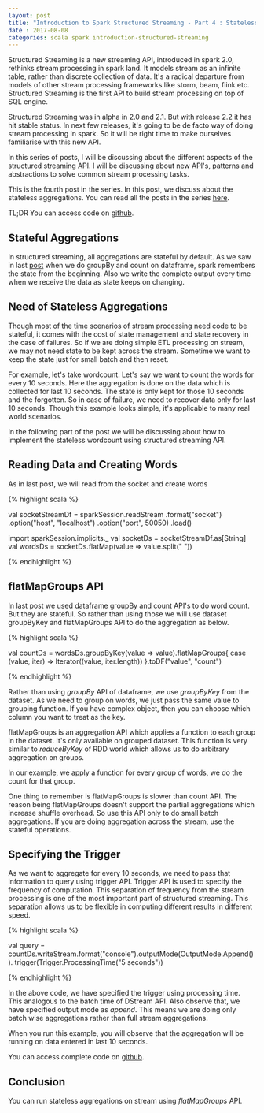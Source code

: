 ```yaml
---
layout: post
title: "Introduction to Spark Structured Streaming - Part 4 : Stateless Aggregations"
date : 2017-08-08
categories: scala spark introduction-structured-streaming
---
```

Structured Streaming is a new streaming API, introduced in spark 2.0, rethinks stream processing in spark land. It models stream
as an infinite table, rather than discrete collection of data. It's a radical departure from models of other stream processing frameworks like
storm, beam, flink etc. Structured Streaming is the first API to build stream processing on top of SQL engine.

Structured Streaming was in alpha in 2.0 and 2.1. But with release 2.2 it has hit stable status. In next few releases,
it's going to be de facto way of doing stream processing in spark. So it will be right time to make ourselves familiarise
with this new API.

In this series of posts, I will be discussing about the different aspects of the structured streaming API. I will be discussing about
new API's, patterns and abstractions to solve common stream processing tasks. 

This is the fourth post in the series. In this post, we discuss about the stateless aggregations. You 
can read all the posts in the series [here](/categories/introduction-structured-streaming).

TL;DR You can access code on [github](https://github.com/phatak-dev/spark2.0-examples/tree/master/src/main/scala/com/madhukaraphatak/examples/sparktwo/streaming).

## Stateful Aggregations
In structured streaming, all aggregations are stateful by default. As we saw in last [post](/introduction-to-spark-structured-streaming-part-3) when we do groupBy and count on dataframe, spark remembers the state from the beginning. Also we write the complete output every time when we receive the data as state keeps on changing.

## Need of Stateless Aggregations

Though most of the time scenarios of stream processing need code to be stateful, it comes with the cost of state management and state recovery in the case of failures. So if we are doing simple ETL processing on stream, we may not need state to be kept across the stream. Sometime we want to keep
the state just for small batch and then reset.

For example, let's take wordcount. Let's say we want to count the words for every 10 seconds. Here the aggregation is done on the data which
is collected for last 10 seconds. The state is only kept for those 10 seconds and the forgotten. So in case of failure, we need to recover data only for last 10 seconds. Though this example looks simple, it's applicable to many real world scenarios.

In the following part of the post we will be discussing about how to implement the stateless wordcount using structured streaming API.

## Reading Data and Creating Words

As in last post, we will read from the socket and create words

{% highlight scala %}

val socketStreamDf = sparkSession.readStream
  .format("socket")
  .option("host", "localhost")
  .option("port", 50050)
  .load()

import sparkSession.implicits._
val socketDs = socketStreamDf.as[String]
val wordsDs = socketDs.flatMap(value ⇒ value.split(" "))

{% endhighlight %}

## flatMapGroups API

In last post we used dataframe groupBy and count API's to do word count. But they are stateful. So rather than using those we will use dataset
groupByKey and flatMapGroups API to do the aggregation as below.

{% highlight scala %}

val countDs = wordsDs.groupByKey(value ⇒ value).flatMapGroups{
  case (value, iter) ⇒ Iterator((value, iter.length))
}.toDF("value", "count")

{% endhighlight %}

Rather than using *groupBy* API of dataframe, we use *groupByKey* from the dataset. As we need to group on words, we just pass the same
value to grouping function. If you have complex object, then you can choose which column you want to treat as the key.

flatMapGroups is an aggregation API which applies a function to each group in the dataset. It's only available on grouped dataset. This
function is very similar to *reduceByKey* of RDD world which allows us to do arbitrary aggregation on groups.

In our example, we apply a function for every group of words, we do the count for that group. 

One thing to remember is flatMapGroups is slower than count API. The reason being flatMapGroups doesn't support the partial aggregations which increase shuffle overhead. So use this API only to do small batch aggregations. If you are doing aggregation across the stream, use the stateful operations.

## Specifying the Trigger

As we want to aggregate for every 10 seconds, we need to pass that information to query using trigger API. Trigger API is used to specify the frequency of computation. This separation of frequency from the stream processing is one of the most important part of structured streaming. This separation allows us to be flexible in computing different results in different speed.

{% highlight scala %}

val query =
 countDs.writeStream.format("console").outputMode(OutputMode.Append()).
   trigger(Trigger.ProcessingTime("5 seconds"))

{% endhighlight %}

In the above code, we have specified the trigger using processing time. This analogous to the batch time of DStream API. Also observe that, we have specified output mode as *append*. This means we are doing only batch wise aggregations rather than full stream aggregations.

When you run this example, you will observe that the aggregation will be running on data entered in last 10 seconds.

You can access complete code on [github](https://github.com/phatak-dev/spark2.0-examples/blob/master/src/main/scala/com/madhukaraphatak/examples/sparktwo/streaming/StatelessWordCount.scala).

## Conclusion

You can run stateless aggregations on stream using *flatMapGroups* API.

